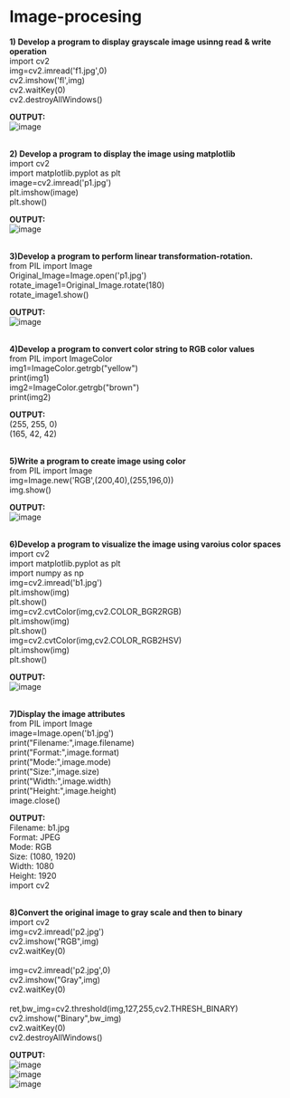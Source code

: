 # Image-procesing
**1) Develop a program to display grayscale image usinng read & write operation**<br>
import cv2<br>
img=cv2.imread('f1.jpg',0)<br>
cv2.imshow('fl',img)<br>
cv2.waitKey(0)<br>
cv2.destroyAllWindows()<br>

**OUTPUT:**<br>
![image](https://user-images.githubusercontent.com/98145023/173810741-3ee02157-785f-423a-bbeb-4f994d7bbaf9.png)<br><br>

**2) Develop a program to display the image using matplotlib**<br>
import cv2<br>
import matplotlib.pyplot as plt<br>
image=cv2.imread('p1.jpg')<br>
plt.imshow(image)<br>
plt.show()<br>

**OUTPUT:**<br>
![image](https://user-images.githubusercontent.com/98145023/173811644-3f36c483-6b49-4dfc-9ae9-76984bbe5848.png)<br><br>

**3)Develop a program to perform linear transformation-rotation.**<br>
from PIL import Image<br>
Original_Image=Image.open('p1.jpg')<br>
rotate_image1=Original_Image.rotate(180)<br>
rotate_image1.show()<br>

**OUTPUT:**<br>
![image](https://user-images.githubusercontent.com/98145023/173813582-9ea72447-8b38-4134-8b66-6860c6cbd754.png)<br><br>

**4)Develop a program to convert color string to RGB color values**<br>
from PIL import ImageColor<br>
img1=ImageColor.getrgb("yellow")<br>
print(img1)<br>
img2=ImageColor.getrgb("brown")<br>
print(img2)<br>

**OUTPUT:**<br>
(255, 255, 0)<br>
(165, 42, 42)<br><br>

**5)Write a program to create image using color**<br>
from PIL import Image<br>
img=Image.new('RGB',(200,40),(255,196,0))<br>
img.show()<br>

**OUTPUT:**<br>
![image](https://user-images.githubusercontent.com/98145023/173815051-8a0d2d36-f78a-46ae-a854-3b391466c711.png)<br><br>

**6)Develop a program to visualize the image using varoius color spaces**<br>
import cv2<br>
import matplotlib.pyplot as plt<br>
import numpy as np<br>
img=cv2.imread('b1.jpg')<br>
plt.imshow(img)<br>
plt.show()<br>
img=cv2.cvtColor(img,cv2.COLOR_BGR2RGB)<br>
plt.imshow(img)<br>
plt.show()<br>
img=cv2.cvtColor(img,cv2.COLOR_RGB2HSV)<br>
plt.imshow(img)<br>
plt.show()<br>

**OUTPUT:**<br>
![image](https://user-images.githubusercontent.com/98145023/173815502-14d7f5a5-4369-4414-9b04-5baa5a0b37a6.png)<br><br>

**7)Display the image attributes**<br>
from PIL import Image<br>
image=Image.open('b1.jpg')<br>
print("Filename:",image.filename)<br>
print("Format:",image.format)<br>
print("Mode:",image.mode)<br>
print("Size:",image.size)<br>
print("Width:",image.width)<br>
print("Height:",image.height)<br>
image.close()<br>

**OUTPUT:**<br>
Filename: b1.jpg<br>
Format: JPEG<br>
Mode: RGB<br>
Size: (1080, 1920)<br>
Width: 1080<br>
Height: 1920<br>
import cv2<br><br>

**8)Convert the original image to gray scale and then to binary**<br>
import cv2<br>
img=cv2.imread('p2.jpg')<br>
cv2.imshow("RGB",img)<br>
cv2.waitKey(0)<br><br>
img=cv2.imread('p2.jpg',0)<br>
cv2.imshow("Gray",img)<br>
cv2.waitKey(0)<br><br>
ret,bw_img=cv2.threshold(img,127,255,cv2.THRESH_BINARY)<br>
cv2.imshow("Binary",bw_img)<br>
cv2.waitKey(0)<br>
cv2.destroyAllWindows()<br>

**OUTPUT:**<br>
![image](https://user-images.githubusercontent.com/98145023/174037732-9d5a42af-9a0b-4b65-8487-47d263e3543f.png)<br>
![image](https://user-images.githubusercontent.com/98145023/174037840-09af38de-119b-4730-bf6d-f7e044309251.png)<br>
![image](https://user-images.githubusercontent.com/98145023/174037923-e35b050f-43d0-4f74-928c-bd87f74b5e7d.png)<br><br>



